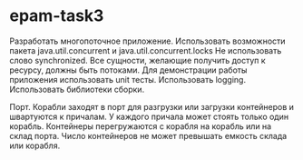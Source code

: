 # epam-task3
Разработать многопоточное приложение.
Использовать возможности пакета java.util.concurrent и java.util.concurrent.locks
Не использовать слово synchronized.
Все сущности, желающие получить доступ к ресурсу, должны быть потоками.
Для демонстрации работы приложения использовать unit тесты.
Использовать logging.
Использовать библиотеки сборки.

Порт. Корабли заходят в порт для разгрузки или загрузки контейнеров и
швартуются к причалам. У каждого причала может стоять только один
корабль. Контейнеры перегружаются с корабля на корабль или на склад
порта. Число контейнеров не может превышать емкость склада или
корабля.

